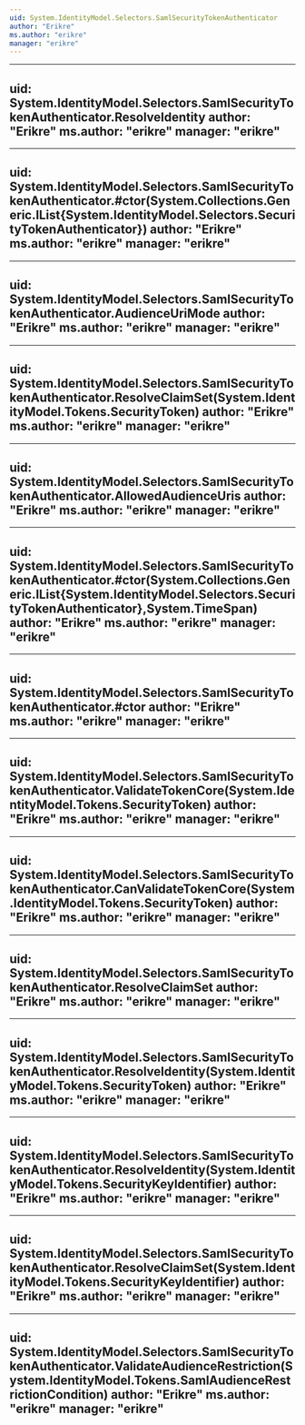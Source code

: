 ```yaml
---
uid: System.IdentityModel.Selectors.SamlSecurityTokenAuthenticator
author: "Erikre"
ms.author: "erikre"
manager: "erikre"
---
```


---
uid: System.IdentityModel.Selectors.SamlSecurityTokenAuthenticator.ResolveIdentity
author: "Erikre"
ms.author: "erikre"
manager: "erikre"
---

---
uid: System.IdentityModel.Selectors.SamlSecurityTokenAuthenticator.#ctor(System.Collections.Generic.IList{System.IdentityModel.Selectors.SecurityTokenAuthenticator})
author: "Erikre"
ms.author: "erikre"
manager: "erikre"
---

---
uid: System.IdentityModel.Selectors.SamlSecurityTokenAuthenticator.AudienceUriMode
author: "Erikre"
ms.author: "erikre"
manager: "erikre"
---

---
uid: System.IdentityModel.Selectors.SamlSecurityTokenAuthenticator.ResolveClaimSet(System.IdentityModel.Tokens.SecurityToken)
author: "Erikre"
ms.author: "erikre"
manager: "erikre"
---

---
uid: System.IdentityModel.Selectors.SamlSecurityTokenAuthenticator.AllowedAudienceUris
author: "Erikre"
ms.author: "erikre"
manager: "erikre"
---

---
uid: System.IdentityModel.Selectors.SamlSecurityTokenAuthenticator.#ctor(System.Collections.Generic.IList{System.IdentityModel.Selectors.SecurityTokenAuthenticator},System.TimeSpan)
author: "Erikre"
ms.author: "erikre"
manager: "erikre"
---

---
uid: System.IdentityModel.Selectors.SamlSecurityTokenAuthenticator.#ctor
author: "Erikre"
ms.author: "erikre"
manager: "erikre"
---

---
uid: System.IdentityModel.Selectors.SamlSecurityTokenAuthenticator.ValidateTokenCore(System.IdentityModel.Tokens.SecurityToken)
author: "Erikre"
ms.author: "erikre"
manager: "erikre"
---

---
uid: System.IdentityModel.Selectors.SamlSecurityTokenAuthenticator.CanValidateTokenCore(System.IdentityModel.Tokens.SecurityToken)
author: "Erikre"
ms.author: "erikre"
manager: "erikre"
---

---
uid: System.IdentityModel.Selectors.SamlSecurityTokenAuthenticator.ResolveClaimSet
author: "Erikre"
ms.author: "erikre"
manager: "erikre"
---

---
uid: System.IdentityModel.Selectors.SamlSecurityTokenAuthenticator.ResolveIdentity(System.IdentityModel.Tokens.SecurityToken)
author: "Erikre"
ms.author: "erikre"
manager: "erikre"
---

---
uid: System.IdentityModel.Selectors.SamlSecurityTokenAuthenticator.ResolveIdentity(System.IdentityModel.Tokens.SecurityKeyIdentifier)
author: "Erikre"
ms.author: "erikre"
manager: "erikre"
---

---
uid: System.IdentityModel.Selectors.SamlSecurityTokenAuthenticator.ResolveClaimSet(System.IdentityModel.Tokens.SecurityKeyIdentifier)
author: "Erikre"
ms.author: "erikre"
manager: "erikre"
---

---
uid: System.IdentityModel.Selectors.SamlSecurityTokenAuthenticator.ValidateAudienceRestriction(System.IdentityModel.Tokens.SamlAudienceRestrictionCondition)
author: "Erikre"
ms.author: "erikre"
manager: "erikre"
---
